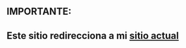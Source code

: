 ## IMPORTANTE: 

##      Este sitio redirecciona a mi [sitio actual](https://juangarciapereira.web.app/projects)
